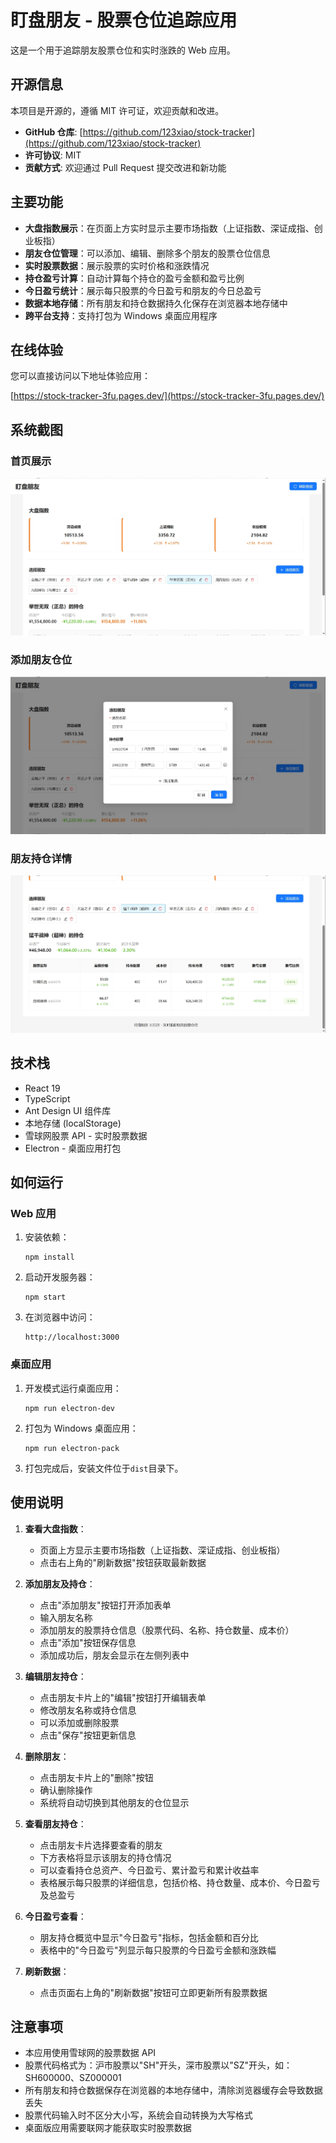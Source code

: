 # 盯盘朋友 - 股票仓位追踪应用

这是一个用于追踪朋友股票仓位和实时涨跌的 Web 应用。

## 开源信息

本项目是开源的，遵循 MIT 许可证，欢迎贡献和改进。

- **GitHub 仓库**: [https://github.com/123xiao/stock-tracker](https://github.com/123xiao/stock-tracker)
- **许可协议**: MIT
- **贡献方式**: 欢迎通过 Pull Request 提交改进和新功能

## 主要功能

- **大盘指数展示**：在页面上方实时显示主要市场指数（上证指数、深证成指、创业板指）
- **朋友仓位管理**：可以添加、编辑、删除多个朋友的股票仓位信息
- **实时股票数据**：展示股票的实时价格和涨跌情况
- **持仓盈亏计算**：自动计算每个持仓的盈亏金额和盈亏比例
- **今日盈亏统计**：展示每只股票的今日盈亏和朋友的今日总盈亏
- **数据本地存储**：所有朋友和持仓数据持久化保存在浏览器本地存储中
- **跨平台支持**：支持打包为 Windows 桌面应用程序

## 在线体验

您可以直接访问以下地址体验应用：

[https://stock-tracker-3fu.pages.dev/](https://stock-tracker-3fu.pages.dev/)

## 系统截图

### 首页展示

![首页展示](./images/首页展示.png)

### 添加朋友仓位

![添加盯盘朋友仓位信息](./images/添加盯盘朋友仓位信息.png)

### 朋友持仓详情

![朋友持仓详情信息](./images/朋友持仓详情信息.png)

## 技术栈

- React 19
- TypeScript
- Ant Design UI 组件库
- 本地存储 (localStorage)
- 雪球网股票 API - 实时股票数据
- Electron - 桌面应用打包

## 如何运行

### Web 应用

1. 安装依赖：

   ```
   npm install
   ```

2. 启动开发服务器：

   ```
   npm start
   ```

3. 在浏览器中访问：
   ```
   http://localhost:3000
   ```

### 桌面应用

1. 开发模式运行桌面应用：

   ```
   npm run electron-dev
   ```

2. 打包为 Windows 桌面应用：

   ```
   npm run electron-pack
   ```

3. 打包完成后，安装文件位于`dist`目录下。

## 使用说明

1. **查看大盘指数**：

   - 页面上方显示主要市场指数（上证指数、深证成指、创业板指）
   - 点击右上角的"刷新数据"按钮获取最新数据

2. **添加朋友及持仓**：

   - 点击"添加朋友"按钮打开添加表单
   - 输入朋友名称
   - 添加朋友的股票持仓信息（股票代码、名称、持仓数量、成本价）
   - 点击"添加"按钮保存信息
   - 添加成功后，朋友会显示在左侧列表中

3. **编辑朋友持仓**：

   - 点击朋友卡片上的"编辑"按钮打开编辑表单
   - 修改朋友名称或持仓信息
   - 可以添加或删除股票
   - 点击"保存"按钮更新信息

4. **删除朋友**：

   - 点击朋友卡片上的"删除"按钮
   - 确认删除操作
   - 系统将自动切换到其他朋友的仓位显示

5. **查看朋友持仓**：

   - 点击朋友卡片选择要查看的朋友
   - 下方表格将显示该朋友的持仓情况
   - 可以查看持仓总资产、今日盈亏、累计盈亏和累计收益率
   - 表格展示每只股票的详细信息，包括价格、持仓数量、成本价、今日盈亏及总盈亏

6. **今日盈亏查看**：

   - 朋友持仓概览中显示"今日盈亏"指标，包括金额和百分比
   - 表格中的"今日盈亏"列显示每只股票的今日盈亏金额和涨跌幅

7. **刷新数据**：
   - 点击页面右上角的"刷新数据"按钮可立即更新所有股票数据

## 注意事项

- 本应用使用雪球网的股票数据 API
- 股票代码格式为：沪市股票以"SH"开头，深市股票以"SZ"开头，如：SH600000、SZ000001
- 所有朋友和持仓数据保存在浏览器的本地存储中，清除浏览器缓存会导致数据丢失
- 股票代码输入时不区分大小写，系统会自动转换为大写格式
- 桌面版应用需要联网才能获取实时股票数据
